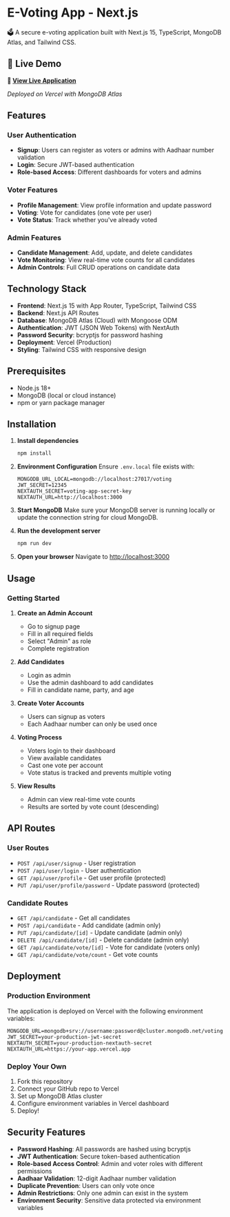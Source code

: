 # E-Voting App - Next.js

🗳️ A secure e-voting application built with Next.js 15, TypeScript, MongoDB Atlas, and Tailwind CSS.

## 🚀 Live Demo

**🔗 [View Live Application](https://e-voting-nextjs-fdxn.vercel.app/)**

*Deployed on Vercel with MongoDB Atlas*

## Features

### User Authentication
- **Signup**: Users can register as voters or admins with Aadhaar number validation
- **Login**: Secure JWT-based authentication
- **Role-based Access**: Different dashboards for voters and admins

### Voter Features
- **Profile Management**: View profile information and update password
- **Voting**: Vote for candidates (one vote per user)
- **Vote Status**: Track whether you've already voted

### Admin Features
- **Candidate Management**: Add, update, and delete candidates
- **Vote Monitoring**: View real-time vote counts for all candidates
- **Admin Controls**: Full CRUD operations on candidate data

## Technology Stack

- **Frontend**: Next.js 15 with App Router, TypeScript, Tailwind CSS
- **Backend**: Next.js API Routes
- **Database**: MongoDB Atlas (Cloud) with Mongoose ODM
- **Authentication**: JWT (JSON Web Tokens) with NextAuth
- **Password Security**: bcryptjs for password hashing
- **Deployment**: Vercel (Production)
- **Styling**: Tailwind CSS with responsive design

## Prerequisites

- Node.js 18+ 
- MongoDB (local or cloud instance)
- npm or yarn package manager

## Installation

1. **Install dependencies**
   ```bash
   npm install
   ```

2. **Environment Configuration**
   Ensure `.env.local` file exists with:
   ```env
   MONGODB_URL_LOCAL=mongodb://localhost:27017/voting
   JWT_SECRET=12345
   NEXTAUTH_SECRET=voting-app-secret-key
   NEXTAUTH_URL=http://localhost:3000
   ```

3. **Start MongoDB**
   Make sure your MongoDB server is running locally or update the connection string for cloud MongoDB.

4. **Run the development server**
   ```bash
   npm run dev
   ```

5. **Open your browser**
   Navigate to [http://localhost:3000](http://localhost:3000)

## Usage

### Getting Started

1. **Create an Admin Account**
   - Go to signup page
   - Fill in all required fields
   - Select "Admin" as role
   - Complete registration

2. **Add Candidates**
   - Login as admin
   - Use the admin dashboard to add candidates
   - Fill in candidate name, party, and age

3. **Create Voter Accounts**
   - Users can signup as voters
   - Each Aadhaar number can only be used once

4. **Voting Process**
   - Voters login to their dashboard
   - View available candidates
   - Cast one vote per account
   - Vote status is tracked and prevents multiple voting

5. **View Results**
   - Admin can view real-time vote counts
   - Results are sorted by vote count (descending)

## API Routes

### User Routes
- `POST /api/user/signup` - User registration
- `POST /api/user/login` - User authentication
- `GET /api/user/profile` - Get user profile (protected)
- `PUT /api/user/profile/password` - Update password (protected)

### Candidate Routes
- `GET /api/candidate` - Get all candidates
- `POST /api/candidate` - Add candidate (admin only)
- `PUT /api/candidate/[id]` - Update candidate (admin only)
- `DELETE /api/candidate/[id]` - Delete candidate (admin only)
- `GET /api/candidate/vote/[id]` - Vote for candidate (voters only)
- `GET /api/candidate/vote/count` - Get vote counts

## Deployment

### Production Environment
The application is deployed on Vercel with the following environment variables:

```env
MONGODB_URL=mongodb+srv://username:password@cluster.mongodb.net/voting
JWT_SECRET=your-production-jwt-secret
NEXTAUTH_SECRET=your-production-nextauth-secret
NEXTAUTH_URL=https://your-app.vercel.app
```

### Deploy Your Own
1. Fork this repository
2. Connect your GitHub repo to Vercel
3. Set up MongoDB Atlas cluster
4. Configure environment variables in Vercel dashboard
5. Deploy!

## Security Features

- **Password Hashing**: All passwords are hashed using bcryptjs
- **JWT Authentication**: Secure token-based authentication
- **Role-based Access Control**: Admin and voter roles with different permissions
- **Aadhaar Validation**: 12-digit Aadhaar number validation
- **Duplicate Prevention**: Users can only vote once
- **Admin Restrictions**: Only one admin can exist in the system
- **Environment Security**: Sensitive data protected via environment variables
